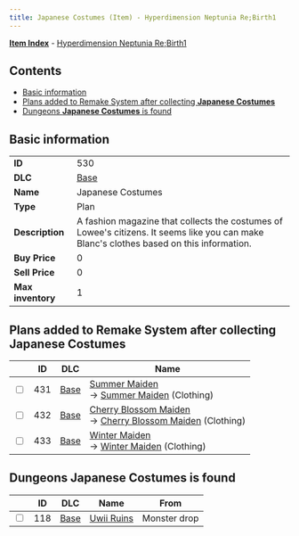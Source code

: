 ```yaml
---
title: Japanese Costumes (Item) - Hyperdimension Neptunia Re;Birth1
---
```


[**Item Index**](/neptunia/rb1/item/index.html) - [Hyperdimension Neptunia Re;Birth1](/neptunia/rb1)

## Contents

- [Basic information](#basic-information)
- [Plans added to Remake System after collecting **Japanese Costumes**](#plans-added-to-remake-system-after-collecting-japanese-costumes)
- [Dungeons **Japanese Costumes** is found](#dungeons-japanese-costumes-is-found)

## Basic information

|   |   |
| -- | -- |
| **ID** | 530 |
| **DLC** | [Base](/neptunia/rb1/dlc/1-base.html) |
| **Name** | Japanese Costumes |
| **Type** | Plan |
| **Description** | A fashion magazine that collects the costumes of Lowee's citizens. It seems like you can make Blanc's clothes based on this information. |
| **Buy Price** | 0 |
| **Sell Price** | 0 |
| **Max inventory** | 1 |


## Plans added to Remake System after collecting **Japanese Costumes**

|    | ID | DLC | Name |
| -- | -- | --- | ---- |
| <input type="checkbox" id="rb1-remake-1-431" class="trackbox" /> | 431 | [Base](/neptunia/rb1/dlc/1-base.html) | [Summer Maiden](/neptunia/rb1/remake/1-431-summer-maiden.html)<br /> → [Summer Maiden](/neptunia/rb1/item/1-2846-summer-maiden.html) (Clothing) |
| <input type="checkbox" id="rb1-remake-1-432" class="trackbox" /> | 432 | [Base](/neptunia/rb1/dlc/1-base.html) | [Cherry Blossom Maiden](/neptunia/rb1/remake/1-432-cherry-blossom-maiden.html)<br /> → [Cherry Blossom Maiden](/neptunia/rb1/item/1-2847-cherry-blossom-maiden.html) (Clothing) |
| <input type="checkbox" id="rb1-remake-1-433" class="trackbox" /> | 433 | [Base](/neptunia/rb1/dlc/1-base.html) | [Winter Maiden](/neptunia/rb1/remake/1-433-winter-maiden.html)<br /> → [Winter Maiden](/neptunia/rb1/item/1-2848-winter-maiden.html) (Clothing) |


## Dungeons **Japanese Costumes** is found

|    | ID | DLC | Name | From |
| -- | -- | --- | ---- | ---- |
| <input type="checkbox" id="rb1-dungeon-1-118" class="trackbox" /> | 118 | [Base](/neptunia/rb1/dlc/1-base.html) | [Uwii Ruins](/neptunia/rb1/dungeon/1-118-uwii-ruins.html) | Monster drop |
